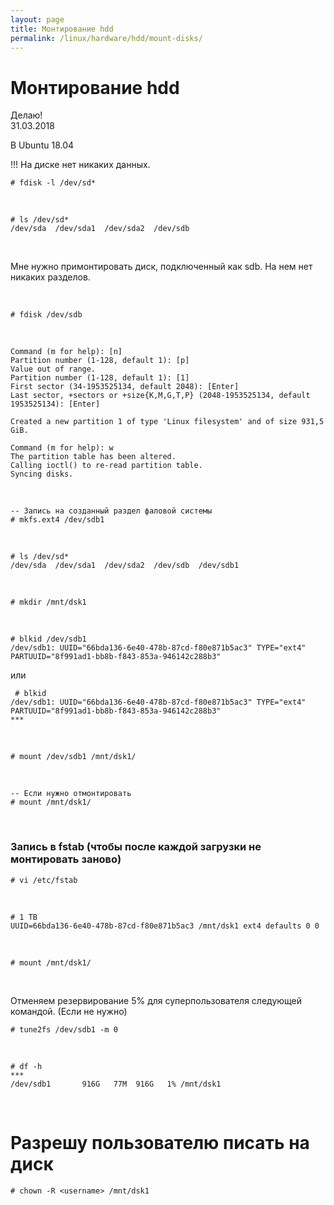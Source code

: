 ```yaml
---
layout: page
title: Монтирование hdd
permalink: /linux/hardware/hdd/mount-disks/
---
```



# Монтирование hdd

Делаю!  
31.03.2018

В Ubuntu 18.04

!!! На диске нет никаких данных.


    # fdisk -l /dev/sd*

<br/>

    # ls /dev/sd*
    /dev/sda  /dev/sda1  /dev/sda2  /dev/sdb

<br/>

Мне нужно примонтировать диск, подключенный как sdb. На нем нет никаких разделов.

<br/>

    # fdisk /dev/sdb

<br/>

    Command (m for help): [n]
    Partition number (1-128, default 1): [p]
    Value out of range.
    Partition number (1-128, default 1): [1]
    First sector (34-1953525134, default 2048): [Enter]
    Last sector, +sectors or +size{K,M,G,T,P} (2048-1953525134, default 1953525134): [Enter]

    Created a new partition 1 of type 'Linux filesystem' and of size 931,5 GiB.

    Command (m for help): w
    The partition table has been altered.
    Calling ioctl() to re-read partition table.
    Syncing disks.

<br/>

    -- Запись на созданный раздел фаловой системы
    # mkfs.ext4 /dev/sdb1

<br/>


    # ls /dev/sd*
    /dev/sda  /dev/sda1  /dev/sda2  /dev/sdb  /dev/sdb1



<br/>


    # mkdir /mnt/dsk1


 <br/>  


    # blkid /dev/sdb1
    /dev/sdb1: UUID="66bda136-6e40-478b-87cd-f80e871b5ac3" TYPE="ext4" PARTUUID="8f991ad1-bb8b-f843-853a-946142c288b3"



или

     # blkid
    /dev/sdb1: UUID="66bda136-6e40-478b-87cd-f80e871b5ac3" TYPE="ext4" PARTUUID="8f991ad1-bb8b-f843-853a-946142c288b3"
    ***



<br/>

    # mount /dev/sdb1 /mnt/dsk1/

<br/>

    -- Если нужно отмонтировать
    # mount /mnt/dsk1/

<br/>

### Запись в fstab (чтобы после каждой загрузки не монтировать заново)


    # vi /etc/fstab

<br/>

```shell
# 1 TB
UUID=66bda136-6e40-478b-87cd-f80e871b5ac3 /mnt/dsk1 ext4 defaults 0 0
```

<br/>

    # mount /mnt/dsk1/

<br/>

Отменяем резервирование 5% для суперпользователя следующей командой. (Если не нужно)

    # tune2fs /dev/sdb1 -m 0


<br/>

    # df -h
    ***
    /dev/sdb1       916G   77M  916G   1% /mnt/dsk1


<br/>

# Разрешу пользователю писать на диск

    # chown -R <username> /mnt/dsk1
